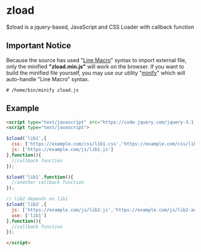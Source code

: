 # zload
$zload is a jquery-based, JavaScript and CSS Loader with callback function

## Important Notice
Because the source has used "[Line Macro](https://github.com/infotoo/line-macro)" syntax to import external file, only the minified **"zload.min.js"** will work on the browser. If you want to build the minified file yourself, you may use our utility "[minify](https://github.com/infotoo/minify)" which will auto-handle "Line Macro" syntax.
```
# /home/bin/minify zload.js
```

## Example
```html
<script type="text/javascript" src="https://code.jquery.com/jquery-3.1.1.min.js"></script>
<script type="text/javascript">

$zload('lib1',{
  css: ['https://example.com/css/lib1.css','https://example.com/css/lib1-theme.css'],
  js: ['https://example.com/js/lib1.js']
},function(){
  //callback function
});

$zload('lib1',function(){
  //another callback function 
});

// lib2 depends on lib1
$zload('lib2',{
  js: ['https://example.com/js/lib2.js','https://example.com/js/lib2-addon.js'],
  use: ['lib1']
},function(){
  //callback function 
});

</script>
```
